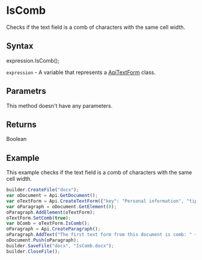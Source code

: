 # IsComb

Checks if the text field is a comb of characters with the same cell width.

## Syntax

expression.IsComb();

`expression` - A variable that represents a [ApiTextForm](../ApiTextForm.md) class.

## Parametrs

This method doesn't have any parameters.

## Returns

Boolean

## Example

This example checks if the text field is a comb of characters with the same cell width.

```javascript
builder.CreateFile("docx");
var oDocument = Api.GetDocument();
var oTextForm = Api.CreateTextForm({"key": "Personal information", "tip": "Enter your first name", "required": true, "placeholder": "First name", "maxCharacters": 10, "multiLine": false, "autoFit": false});
var oParagraph = oDocument.GetElement(0);
oParagraph.AddElement(oTextForm);
oTextForm.SetComb(true);
var bComb = oTextForm.IsComb();
oParagraph = Api.CreateParagraph();
oParagraph.AddText("The first text form from this document is comb: " + bComb);
oDocument.Push(oParagraph);
builder.SaveFile("docx", "IsComb.docx");
builder.CloseFile();
```